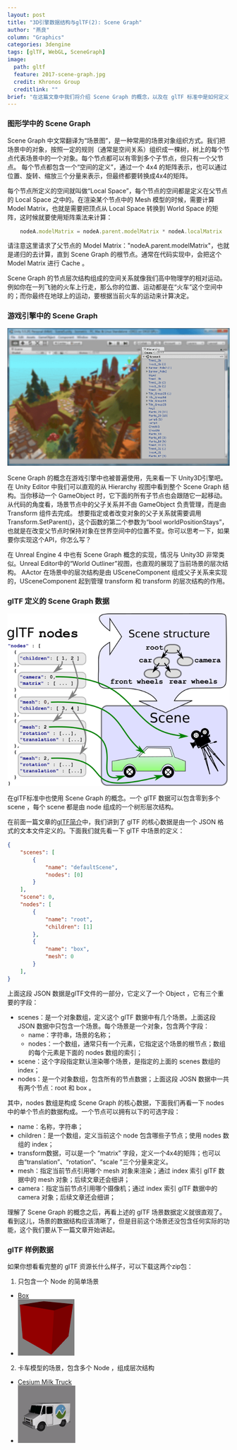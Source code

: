 ```yaml
---
layout: post
title: "3D引擎数据结构与glTF(2): Scene Graph"
author: "燕良"
column: "Graphics"
categories: 3dengine
tags: [glTF, WebGL, SceneGraph]
image:
  path: gltf
  feature: 2017-scene-graph.jpg
  credit: Khronos Group
  creditlink: ""
brief: "在这篇文章中我们将介绍 Scene Graph 的概念，以及在 glTF 标准中是如何定义 Scene Graph 数据的。"
---
```


### 图形学中的 Scene Graph

Scene Graph 中文常翻译为“场景图”，是一种常用的场景对象组织方式。我们把场景中的对象，按照一定的规则（通常是空间关系）组织成一棵树，树上的每个节点代表场景中的一个对象。每个节点都可以有零到多个子节点，但只有一个父节点。 每个节点都包含一个“空间的定义”，通过一个 4x4 的矩阵表示，也可以通过位置、旋转、缩放三个分量来表示，但最终都要转换成4x4的矩阵。

每个节点所定义的空间就叫做“Local Space”，每个节点的空间都是定义在父节点的 Local Space 之中的。在渲染某个节点中的 Mesh 模型的时候，需要计算 Model Matrix，也就是需要把顶点从 Local Space 转换到 World Space 的矩阵，这时候就要使用矩阵乘法来计算：
```javascript
    nodeA.modelMatrix = nodeA.parent.modelMatrix * nodeA.localMatrix  
```
请注意这里请求了父节点的 Model Matrix："nodeA.parent.modelMatrix"，也就是递归的去计算，直到 Scene Graph 的根节点。通常在代码实现中，会把这个 Model Matrix 进行 Cache 。

Scene Graph 的节点层次结构组成的空间关系就像我们高中物理学的相对运动。例如你在一列飞驰的火车上行走，那么你的位置、运动都是在“火车”这个空间中的；而你最终在地球上的运动，要根据当前火车的运动来计算决定。

### 游戏引擎中的 Scene Graph

![unity_scene](/assets/img/gltf/2017-unity-scene.png)  

Scene Graph 的概念在游戏引擎中也被普遍使用，先来看一下 Unity3D引擎吧。在 Unity Editor 中我们可以直观的从 Hierarchy 视图中看到整个 Scene Graph 结构。当你移动一个 GameObject 时，它下面的所有子节点也会跟随它一起移动。  从代码的角度看，场景节点中的父子关系并不由 GameObject 负责管理，而是由 Transform 组件去完成。 想要指定或者改变对象的父子关系就需要调用 Transform.SetParent()，这个函数的第二个参数为“bool worldPositionStays”，也就是在改变父节点时保持对象在世界空间中的位置不变。你可以思考一下，如果要你实现这个API，你怎么写？

在 Unreal Engine 4 中也有 Scene Graph 概念的实现，情况与 Unity3D 非常类似。Unreal Editor中的“World Outliner”视图，也直观的展现了当前场景的层次结构。 AActor 在场景中的层次结构是由 USceneComponent 组成父子关系来实现的，USceneComponent 起到管理 transform 和 transform 的层次结构的作用。  

### glTF 定义的 Scene Graph 数据

![gltf_scene_graph](/assets/img/gltf/2017-gltf-scenegraph.png)  

在glTF标准中也使用 Scene Graph 的概念。一个 glTF 数据可以包含零到多个 scene ，每个 scene 都是由 node 组成的一个树形层次结构。

在前面一篇文章的[glTF简介](/3dengine/gltf-intro.html)中，我们讲到了 glTF 的核心数据是由一个 JSON 格式的文本文件定义的。下面我们就先看一下 glTF 中场景的定义：
``` json
{
    "scenes": [
        {
            "name": "defaultScene",
            "nodes": [0]
        }
    ],
    "scene": 0,    
    "nodes": [
        {
            "name": "root",
            "children": [1]
        },
        {
            "name": "box",
            "mesh": 0
        }
    ],
}
```

上面这段 JSON 数据是glTF文件的一部分，它定义了一个 Object ，它有三个重要的字段：
* scenes：是一个对象数组，定义这个 glTF 数据中有几个场景。上面这段 JSON 数据中只包含一个场景。每个场景是一个对象，包含两个字段：
    * name：字符串，场景的名称；
    * nodes：一个数组，通常只有一个元素，它指定这个场景的根节点；数组的每个元素是下面的 nodes 数组的索引；
* scene：这个字段指定默认渲染哪个场景，是指定的上面的 scenes 数组的 index；
* nodes：是一个对象数组，包含所有的节点数据；上面这段 JOSN 数据中一共有两个节点：root 和 box 。

其中，nodes 数组是构成 Scene Graph 的核心数据，下面我们再看一下 nodes 中的单个节点的数据构成。一个节点可以拥有以下的可选字段：
* name：名称，字符串；
* children：是一个数组，定义当前这个 node 包含哪些子节点；使用 nodes 数组的 index；
* transform数据，可以是一个 “matrix” 字段，定义一个4x4的矩阵；也可以由“translation”、“rotation”、“scale ”三个分量来定义。
* mesh：指定当前节点引用哪个 mesh 对象来渲染；通过 index 索引 glTF 数据中的 mesh 对象；后续文章还会细讲；
* camera：指定当前节点引用哪个摄像机；通过 index 索引 glTF 数据中的 camera 对象；后续文章还会细讲；

理解了 Scene Graph 的概念之后，再看上述的 glTF 场景数据定义就很直观了。看到这儿，场景的数据结构应该清晰了，但是目前这个场景还没包含任何实际的功能，这个我们要从下一篇文章开始讲起。

### glTF 样例数据

如果你想看看完整的 glTF 资源长什么样子，可以下载这两个zip包：

1. 只包含一个 Node 的简单场景
  * [Box](/assets/img/gltf/box.zip)    
  * ![gltf_box](/assets/img/gltf/2017-gltf-box.png)  

2. 卡车模型的场景，包含多个 Node ，组成层次结构
  * [Cesium Milk Truck](/assets/img/gltf/truck.zip)  
  * ![gltf_truck](/assets/img/gltf/2017-gltf-truck.gif)  
